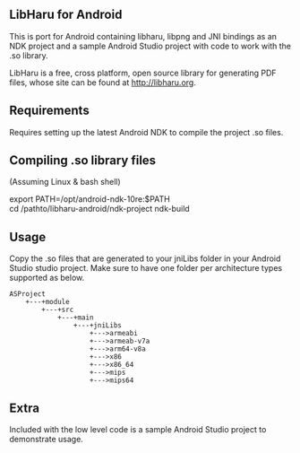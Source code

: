 LibHaru for Android
---

This is port for Android containing libharu, libpng and JNI bindings as an NDK project and a sample Android Studio project with code to work with the .so library.

LibHaru is a free, cross platform, open source library for generating PDF files, whose site can be found at http://libharu.org.  


Requirements
---

Requires setting up the latest Android NDK to compile the project .so files.  


Compiling .so library files
---

(Assuming Linux & bash shell)  

export PATH=/opt/android-ndk-10re:$PATH  
cd /pathto/libharu-android/ndk-project
ndk-build  


Usage
---

Copy the .so files that are generated to your jniLibs folder in your Android Studio studio project. Make sure to have one folder per architecture types supported as below.  

```
ASProject  
    +---+module  
        +---+src  
            +---+main  
                +---+jniLibs  
                    +--->armeabi  
                    +--->armeab-v7a  
                    +--->arm64-v8a  
                    +--->x86  
                    +--->x86_64  
                    +--->mips  
                    +--->mips64  
```

Extra
---

Included with the low level code is a sample Android Studio project to demonstrate usage.

